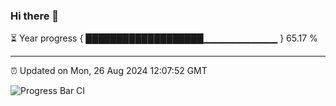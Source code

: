 ### Hi there 👋

⏳ Year progress { ███████████████████▁▁▁▁▁▁▁▁▁▁▁ } 65.17 %

---

⏰ Updated on Mon, 26 Aug 2024 12:07:52 GMT

![Progress Bar CI](https://github.com/liununu/liununu/workflows/Progress%20Bar%20CI/badge.svg)
